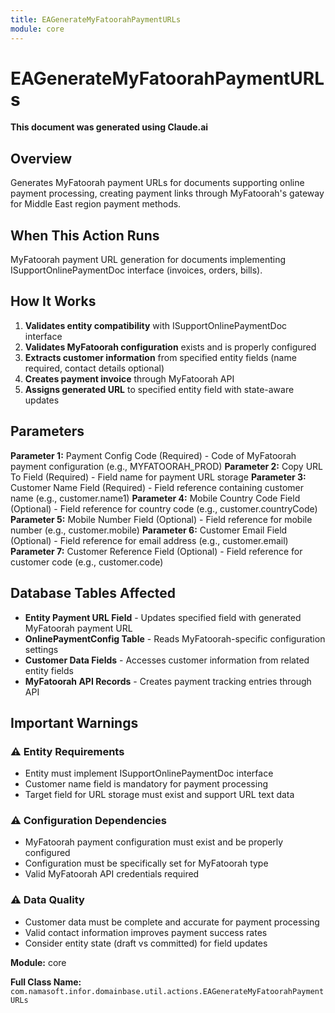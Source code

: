 ```yaml
---
title: EAGenerateMyFatoorahPaymentURLs
module: core
---
```



<div class='entity-flows'>

# EAGenerateMyFatoorahPaymentURLs

**This document was generated using Claude.ai**

## Overview

Generates MyFatoorah payment URLs for documents supporting online payment processing, creating payment links through MyFatoorah's gateway for Middle East region payment methods.

## When This Action Runs

MyFatoorah payment URL generation for documents implementing ISupportOnlinePaymentDoc interface (invoices, orders, bills).

## How It Works

1. **Validates entity compatibility** with ISupportOnlinePaymentDoc interface
2. **Validates MyFatoorah configuration** exists and is properly configured
3. **Extracts customer information** from specified entity fields (name required, contact details optional)
4. **Creates payment invoice** through MyFatoorah API
5. **Assigns generated URL** to specified entity field with state-aware updates

## Parameters

**Parameter 1:** Payment Config Code (Required) - Code of MyFatoorah payment configuration (e.g., MYFATOORAH_PROD)
**Parameter 2:** Copy URL To Field (Required) - Field name for payment URL storage
**Parameter 3:** Customer Name Field (Required) - Field reference containing customer name (e.g., customer.name1)
**Parameter 4:** Mobile Country Code Field (Optional) - Field reference for country code (e.g., customer.countryCode)
**Parameter 5:** Mobile Number Field (Optional) - Field reference for mobile number (e.g., customer.mobile)
**Parameter 6:** Customer Email Field (Optional) - Field reference for email address (e.g., customer.email)
**Parameter 7:** Customer Reference Field (Optional) - Field reference for customer code (e.g., customer.code)

## Database Tables Affected

- **Entity Payment URL Field** - Updates specified field with generated MyFatoorah payment URL
- **OnlinePaymentConfig Table** - Reads MyFatoorah-specific configuration settings
- **Customer Data Fields** - Accesses customer information from related entity fields
- **MyFatoorah API Records** - Creates payment tracking entries through API

## Important Warnings

### ⚠️ Entity Requirements
- Entity must implement ISupportOnlinePaymentDoc interface
- Customer name field is mandatory for payment processing
- Target field for URL storage must exist and support URL text data

### ⚠️ Configuration Dependencies
- MyFatoorah payment configuration must exist and be properly configured
- Configuration must be specifically set for MyFatoorah type
- Valid MyFatoorah API credentials required

### ⚠️ Data Quality
- Customer data must be complete and accurate for payment processing
- Valid contact information improves payment success rates
- Consider entity state (draft vs committed) for field updates

**Module:** core

**Full Class Name:** `com.namasoft.infor.domainbase.util.actions.EAGenerateMyFatoorahPaymentURLs`


</div>